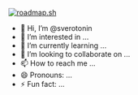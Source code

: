 [![roadmap.sh](https://roadmap.sh/card/wide/677692f770129741a8bfb524?variant=dark)](https://roadmap.sh)

- 👋 Hi, I’m @sverotonin
- 👀 I’m interested in ...
- 🌱 I’m currently learning ...
- 💞️ I’m looking to collaborate on ...
- 📫 How to reach me ...
- 😄 Pronouns: ...
- ⚡ Fun fact: ...

<!---
sverotonin/sverotonin is a ✨ special ✨ repository because its `README.md` (this file) appears on your GitHub profile.
You can click the Preview link to take a look at your changes.
--->
